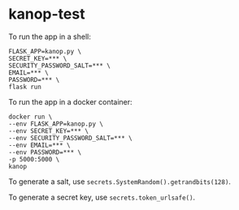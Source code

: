 # kanop-test

To run the app in a shell:

```
FLASK_APP=kanop.py \
SECRET_KEY=*** \
SECURITY_PASSWORD_SALT=*** \
EMAIL=*** \
PASSWORD=*** \
flask run
```

To run the app in a docker container:

```
docker run \
--env FLASK_APP=kanop.py \
--env SECRET_KEY=*** \
--env SECURITY_PASSWORD_SALT=*** \
--env EMAIL=*** \
--env PASSWORD=*** \
-p 5000:5000 \
kanop
```

To generate a salt, use `secrets.SystemRandom().getrandbits(128)`.

To generate a secret key, use `secrets.token_urlsafe()`.
